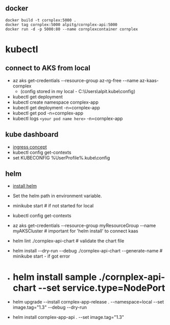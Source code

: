 
## docker
```
docker build -t cornplex:5000 .
docker tag cornplex:5000 alpitg/cornplex-api:5000
docker run -d -p 5000:80 --name cornplexcontainer cornplex
```

# kubectl

## connect to AKS from local
- az aks get-credentials --resource-group az-rg-free --name az-kaas-cornplex
    - (config stored in my local - C:\Users\alpit\.kube\config)
-  kubectl get deployment
- kubectl create namespace cornplex-app
- kubectl get deployment -n=cornplex-app
- kubectl get pod -n=cornplex-app
- kubectl logs `<your pod name here>` -n=cornplex-app


## kube dashboard
- [ingress concept](https://kubernetes.io/docs/concepts/services-networking/ingress/)
- kubectl config get-contexts
- set KUBECONFIG %UserProfile%\.kube\config

## helm
- [install helm](https://github.com/helm/helm/releases)
- Set the helm path in environment variable.
- minikube start  # if not started for local
- kubectl config get-contexts

- az aks get-credentials --resource-group myResourceGroup --name myAKSCluster  # important for 'helm install' to connect kaas

- helm lint ./cornplex-api-chart    # validate the chart file
- helm install --dry-run --debug ./cornplex-api-chart --generate-name   # minikube start - if got error
- # helm install sample ./cornplex-api-chart --set service.type=NodePort
- helm upgrade --install cornplex-app-release . --namespace=local --set image.tag="1.3" --debug --dry-run
- helm install cornplex-app-api . --set image.tag="1.3" 

